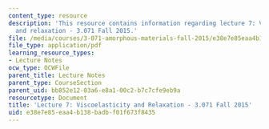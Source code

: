 ```yaml
---
content_type: resource
description: 'This resource contains information regarding lecture 7: Viscoelasticity
  and relaxation - 3.071 Fall 2015.'
file: /media/courses/3-071-amorphous-materials-fall-2015/e38e7e85eaa4b138badbf01f673f8435_MIT3_071F15_Lecture7.pdf
file_type: application/pdf
learning_resource_types:
- Lecture Notes
ocw_type: OCWFile
parent_title: Lecture Notes
parent_type: CourseSection
parent_uid: bb852e12-03a6-e8a1-00c2-b7c7cfe9eb9a
resourcetype: Document
title: 'Lecture 7: Viscoelasticity and Relaxation - 3.071 Fall 2015'
uid: e38e7e85-eaa4-b138-badb-f01f673f8435
---
```

